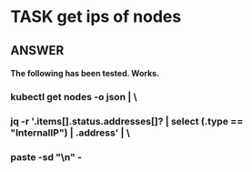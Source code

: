 

#  TASK get ips of nodes

## ANSWER


#### The following has been tested. Works.

### kubectl get nodes -o json | \
###    jq -r '.items[].status.addresses[]? | select (.type == "InternalIP") | .address' | \
###    paste -sd "\n" -
